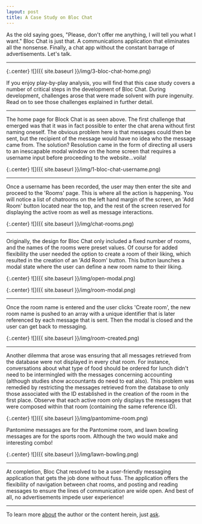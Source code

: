 ```yaml
---
layout: post
title: A Case Study on Bloc Chat
---
```

As the old saying goes, "Please, don't offer me anything, I will tell you what I want."  Bloc Chat is just that.  A communications application that eliminates all the nonsense.  Finally, a chat app without the constant barrage of advertisements. Let's talk.

---
{:.center} 
![]({{ site.baseurl }}/img/3-bloc-chat-home.png)


If you enjoy play-by-play analysis, you will find that this case study covers a number of critical steps in the development of Bloc Chat. During development, challenges arose that were made solvent with pure ingenuity.  Read on to see those challenges explained in further detail.

---

The home page for Block Chat is as seen above.  The first challenge that emerged was that it was in fact possible to enter the chat arena without first naming oneself.  The obvious problem here is that messages could then be sent, but the recipient of the message would have no idea who the message came from.  The solution?  Resolution came in the form of directing all users to an inescapable modal window on the home screen that requires a username input before proceeding to the website...voila!

{:.center} 
![]({{ site.baseurl }}/img/1-bloc-chat-username.png)


---

Once a username has been recorded, the user may then enter the site and proceed to the 'Rooms' page.  This is where all the action is happening.  You will notice a list of chatrooms on the left hand margin of the screen, an 'Add Room' button located near the top, and the rest of the screen reserved for displaying the active room as well as message interactions.

{:.center} 
![]({{ site.baseurl }}/img/chat-rooms.png)

---

Originally, the design for Bloc Chat only included a fixed number of rooms, and the names of the rooms were preset values.  Of course for added flexibility the user needed the option to create a room of their liking, which resulted in the creation of an 'Add Room' button.  This button launches a modal state where the user can define a new room name to their liking.

{:.center} 
![]({{ site.baseurl }}/img/open-modal.png)

{:.center} 
![]({{ site.baseurl }}/img/room-modal.png)

---

Once the room name is entered and the user clicks 'Create room', the new room name is pushed to an array with a unique identifier that is later referenced by each message that is sent.  Then the modal is closed and the user can get back to messaging.

{:.center} 
![]({{ site.baseurl }}/img/room-created.png)

---

Another dilemma that arose was ensuring that all messages retrieved from the database were not displayed in every chat room.  For instance, conversations about what type of food should be ordered for lunch didn't need to be intermingled with the messages concerning accounting (although studies show accountants do need to eat also).  This problem was remedied by restricting the messages retrieved from the database to only those associated with the ID established in the creation of the room in the first place.  Observe that each active room only displays the messages that were composed within that room (containing the same reference ID).


{:.center} 
![]({{ site.baseurl }}/img/pantomime-room.png)

Pantomime messages are for the Pantomime room, and lawn bowling messages are for the sports room.  Although the two would make and interesting combo!


{:.center} 
![]({{ site.baseurl }}/img/lawn-bowling.png)

---

At completion, Bloc Chat resolved to be a user-friendly messaging application that gets the job done without fuss.  The application offers the flexibility of navigation between chat rooms, and posting and reading messages to ensure the lines of communication are wide open.  And best of all, no advertisements impede user experience!

---

To learn more [about](/about) the author or the content herein, just [ask](/contact/).